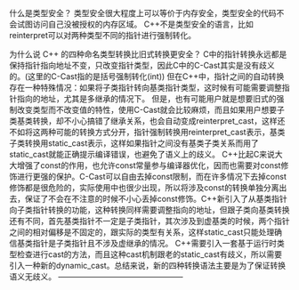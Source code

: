 
什么是类型安全？
类型安全很大程度上可以等价于内存安全，类型安全的代码不会试图访问自己没被授权的内存区域。
C++不是类型安全的语言，比如reinterpret可以对两种类型不同的指针进行强制转化。

为什么说 C++ 的四种命名类型转换比旧式转换更安全？
C中的指针转换永远都是保持指针指向地址不变，只改变指针类型，因此C中的C-Cast其实是没有歧义的。(这里的C-Cast指的是括号强制转化(int))
但在C++中，指针之间的自动转换存在一种特殊情况：如果将子类指针转向基类指针类型，这时候有可能需要调整指针指向的地址，尤其是多继承的情况下。
但是，也有可能用户就是想要旧式的强制改变类型而不改变值的特性，使用C-Cast就会比较麻烦，而且如果用户想要子类基类转换，却不小心搞错了继承关系，也会自动变成reinterpret_cast，这样还不如将这两种可能的转换方式分开，指针强制转换用reinterpret_cast表示，基类子类转换用static_cast表示，这样如果指针之间没有基类子类关系而用了static_cast就能正确提示编译错误，也避免了语义上的歧义。
C++比起C来说大大增强了const的作用，也允许const常量参与编译器优化，因而也需要对const修饰进行更强的保护。C-Cast可以自由去掉const限制，而在许多情况下去掉const修饰都是很危险的，实际使用中也很少出现，所以将涉及const的转换单独分离出去，保证了不会在不注意的时候不小心丢掉const修饰。C++新引入了从基类指针向子类指针转换的功能，这种转换同样需要调整指向的地址，但跟子类向基类转换还有不同，首先基类指针不一定是子类指针，其次涉及到虚基类的时候，两个指针之间的相对偏移是不固定的，跟实际的类型有关系，这样static_cast只能处理确信基类指针是子类指针且不涉及虚继承的情况。
C++需要引入一套基于运行时类型检查进行cast的方法，而且这种cast机制跟老的static_cast有歧义，所以需要引入一种新的dynamic_cast。总结来说，新的四种转换语法主要是为了保证转换语义无歧义。
————————————————
